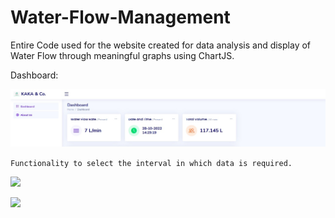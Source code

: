 # Water-Flow-Management

Entire Code used for the website created for data analysis and display of Water Flow through meaningful graphs using ChartJS.

Dashboard:

<img src="./im1.jpeg"></img>

```Functionality to select the interval in which data is required.```

<img src="./im2.jpeg"></img>

<img src="./im3.jpeg"></img>
